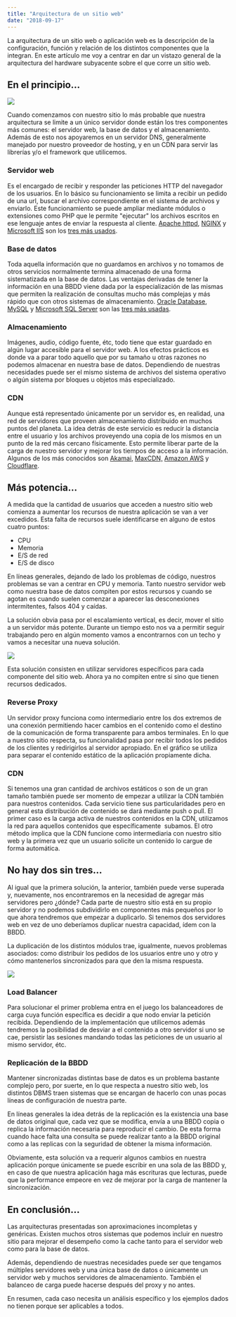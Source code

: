 ```yaml
---
title: "Arquitectura de un sitio web"
date: "2018-09-17"
---
```


La arquitectura de un sitio web o aplicación web es la descripción de la configuración, función y relación de los distintos componentes que la integran. En este artículo me voy a centrar en dar un vistazo general de la arquitectura del hardware subyacente sobre el que corre un sitio web.

## En el principio...

![](images/Minimal.png)

Cuando comenzamos con nuestro sitio lo más probable que nuestra arquitectura se limite a un único servidor donde están los tres componentes más comunes: el servidor web, la base de datos y el almacenamiento. Además de esto nos apoyaremos en un servidor DNS, generalmente manejado por nuestro proveedor de hosting, y en un CDN para servir las librerías y/o el framework que utilicemos.

### Servidor web

Es el encargado de recibir y responder las peticiones HTTP del navegador de los usuarios. En lo básico su funcionamiento se limita a recibir un pedido de una url, buscar el archivo correspondiente en el sistema de archivos y enviarlo. Este funcionamiento se puede ampliar mediante módulos o extensiones como PHP que le permite "ejecutar" los archivos escritos en ese lenguaje antes de enviar la respuesta al cliente. [Apache httpd](http://httpd.apache.org), [NGINX](https://nginx.org/) y [Microsoft IIS](https://www.iis.net/) son los [tres más usados](https://w3techs.com/technologies/overview/web_server/all).

### Base de datos

Toda aquella información que no guardamos en archivos y no tomamos de otros servicios normalmente termina almacenado de una forma sistematizada en la base de datos. Las ventajas derivadas de tener la información en una BBDD viene dada por la especialización de las mismas que permiten la realización de consultas mucho más complejas y más rápido que con otros sistemas de almacenamiento. [Oracle Database](https://www.oracle.com/database/technologies/index.html), [MySQL](https://www.mysql.com/) y [Microsoft SQL Server](https://www.microsoft.com/es-es/sql-server/sql-server-2017) son las [tres más usadas](https://db-engines.com/en/ranking).

### Almacenamiento

Imágenes, audio, código fuente, étc, todo tiene que estar guardado en algún lugar accesible para el servidor web. A los efectos prácticos es donde va a parar todo aquello que por su tamaño u otras razones no podemos almacenar en nuestra base de datos. Dependiendo de nuestras necesidades puede ser el mismo sistema de archivos del sistema operativo o algún sistema por bloques u objetos más especializado.

### CDN

Aunque está representado únicamente por un servidor es, en realidad, una red de servidores que proveen almacenamiento distribuido en muchos puntos del planeta. La idea detrás de este servicio es reducir la distancia entre el usuario y los archivos proveyendo una copia de los mismos en un punto de la red más cercano físicamente. Esto permite liberar parte de la carga de nuestro servidor y mejorar los tiempos de acceso a la información. Algunos de los más conocidos son [Akamai](https://www.akamai.com/es/es/), [MaxCDN,](https://www.stackpath.com/maxcdn/) [Amazon AWS](https://aws.amazon.com/es/) y [Cloudflare](https://www.cloudflare.com/es-es/).

## Más potencia...

A medida que la cantidad de usuarios que acceden a nuestro sitio web comienza a aumentar los recursos de nuestra aplicación se van a ver excedidos. Esta falta de recursos suele identificarse en alguno de estos cuatro puntos:

- CPU
- Memoria
- E/S de red
- E/S de disco

En líneas generales, dejando de lado los problemas de código, nuestros problemas se van a centrar en CPU y memoria. Tanto nuestro servidor web como nuestra base de datos compiten por estos recursos y cuando se agotan es cuando suelen comenzar a aparecer las desconexiones intermitentes, falsos 404 y caídas.

La solución obvia pasa por el escalamiento vertical, es decir, mover el sitio a un servidor más potente. Durante un tiempo esto nos va a permitir seguir trabajando pero en algún momento vamos a encontrarnos con un techo y vamos a necesitar una nueva solución.

![](images/Medium.png)

Esta solución consisten en utilizar servidores específicos para cada componente del sitio web. Ahora ya no compiten entre si sino que tienen recursos dedicados.

### Reverse Proxy

Un servidor proxy funciona como intermediario entre los dos extremos de una conexión permitiendo hacer cambios en el contenido como el destino de la comunicación de forma transparente para ambos terminales. En lo que a nuestro sitio respecta, su funcionalidad pasa por recibir todos los pedidos de los clientes y redirigirlos al servidor apropiado. En el gráfico se utiliza para separar el contenido estático de la aplicación propiamente dicha.

### CDN

Si tenemos una gran cantidad de archivos estáticos o son de un gran tamaño también puede ser momento de empezar a utilizar la CDN también para nuestros contenidos. Cada servicio tiene sus particularidades pero en general esta distribución de contenido se dará mediante push o pull. El primer caso es la carga activa de nuestros contenidos en la CDN, utilizamos la red para aquellos contenidos que específicamente  subamos. El otro método implica que la CDN funcione como intermediaria con nuestro sitio web y la primera vez que un usuario solicite un contenido lo cargue de forma automática.

## No hay dos sin tres...

Al igual que la primera solución, la anterior, también puede verse superada y, nuevamente, nos encontraremos en la necesidad de agregar más servidores pero ¿dónde? Cada parte de nuestro sitio está en su propio servidor y no podemos subdividirlo en componentes más pequeños por lo que ahora tendremos que empezar a duplicarlo. Si tenemos dos servidores web en vez de uno deberíamos duplicar nuestra capacidad, ídem con la BBDD. 

La duplicación de los distintos módulos trae, igualmente, nuevos problemas asociados: como distribuir los pedidos de los usuarios entre uno y otro y cómo mantenerlos sincronizados para que den la misma respuesta.

![](images/Large.png)

### Load Balancer

Para solucionar el primer problema entra en el juego los balanceadores de carga cuya función específica es decidir a que nodo enviar la petición recibida. Dependiendo de la implementación que utilicemos además tendremos la posibilidad de desviar a el contenido a otro servidor si uno se cae, persistir las sesiones mandando todas las peticiones de un usuario al mismo servidor, étc.

### Replicación de la BBDD

Mantener sincronizadas distintas base de datos es un problema bastante complejo pero, por suerte, en lo que respecta a nuestro sitio web, los distintos DBMS traen sistemas que se encargan de hacerlo con unas pocas líneas de configuración de nuestra parte.

En líneas generales la idea detrás de la replicación es la existencia una base de datos original que, cada vez que se modifica, envía a una BBDD copia o replica la información necesaria para reproducir el cambio. De esta forma cuando hace falta una consulta se puede realizar tanto a la BBDD original como a las replicas con la seguridad de obtener la misma información. 

Obviamente, esta solución va a requerir algunos cambios en nuestra aplicación porque únicamente se puede escribir en una sola de las BBDD y, en caso de que nuestra aplicación haga más escrituras que lecturas, puede que la performance empeore en vez de mejorar por la carga de mantener la sincronización.

## En conclusión...

Las arquitecturas presentadas son aproximaciones incompletas y genéricas. Existen muchos otros sistemas que podemos incluir en nuestro sitio para mejorar el desempeño como la cache tanto para el servidor web como para la base de datos.

Además, dependiendo de nuestras necesidades puede ser que tengamos múltiples servidores web y una única base de datos o únicamente un servidor web y muchos servidores de almacenamiento. También el balanceo de carga puede hacerse después del proxy y no antes.

En resumen, cada caso necesita un análisis específico y los ejemplos dados no tienen porque ser aplicables a todos.
